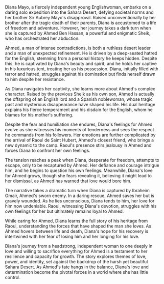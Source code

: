 Diana Mayo, a fiercely independent young Englishwoman, embarks on a daring solo expedition into the Sahara Desert, defying societal norms and her brother Sir Aubrey Mayo's disapproval. Raised unconventionally by her brother after the tragic death of their parents, Diana is accustomed to a life of freedom and adventure. However, her journey takes a dark turn when she is captured by Ahmed Ben Hassan, a powerful and enigmatic Sheik, who has orchestrated her abduction.

Ahmed, a man of intense contradictions, is both a ruthless desert leader and a man of unexpected refinement. He is driven by a deep-seated hatred for the English, stemming from a personal history he keeps hidden. Despite this, he is captivated by Diana's beauty and spirit, and he holds her captive in his luxurious tent, treating her as his possession. Diana, initially filled with terror and hatred, struggles against his domination but finds herself drawn to him despite her resistance.

As Diana navigates her captivity, she learns more about Ahmed's complex character. Raised by the previous Sheik as his own son, Ahmed is actually the offspring of an English lord and a Spanish noblewoman, whose tragic past and mysterious disappearance have shaped his life. His dual heritage explains his fierce temperament and his disdain for the English, whom he blames for his mother's suffering.

Despite the fear and humiliation she endures, Diana's feelings for Ahmed evolve as she witnesses his moments of tenderness and sees the respect he commands from his followers. Her emotions are further complicated by the arrival of Raoul de Saint Hubert, Ahmed's closest friend, who brings a new dynamic to the camp. Raoul's presence stirs jealousy in Ahmed and forces Diana to confront her own feelings.

The tension reaches a peak when Diana, desperate for freedom, attempts to escape, only to be recaptured by Ahmed. Her defiance and courage intrigue him, and he begins to question his own feelings. Meanwhile, Diana's love for Ahmed grows, though she fears revealing it, believing it might lead to her dismissal, as Ahmed has warned that love would bore him.

The narrative takes a dramatic turn when Diana is captured by Ibraheim Omair, Ahmed's sworn enemy. In a daring rescue, Ahmed saves her but is gravely wounded. As he lies unconscious, Diana tends to him, her love for him now undeniable. Raoul, witnessing Diana's devotion, struggles with his own feelings for her but ultimately remains loyal to Ahmed.

While caring for Ahmed, Diana learns the full story of his heritage from Raoul, understanding the forces that have shaped the man she loves. As Ahmed hovers between life and death, Diana's hope for his recovery is intertwined with her fear of losing him and her longing for his love.

Diana's journey from a headstrong, independent woman to one deeply in love and willing to sacrifice everything for Ahmed is a testament to her resilience and capacity for growth. The story explores themes of love, power, and identity, set against the backdrop of the harsh yet beautiful Sahara Desert. As Ahmed's fate hangs in the balance, Diana's love and determination become the pivotal forces in a world where she has little control.